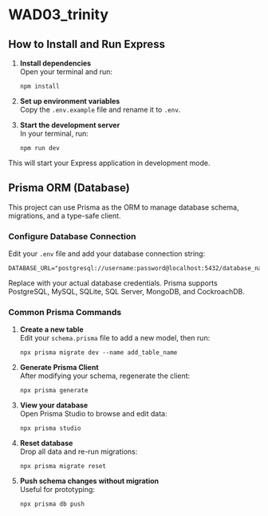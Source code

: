 # WAD03_trinity

## How to Install and Run Express

1. **Install dependencies**  
   Open your terminal and run:

   ```
   npm install
   ```

2. **Set up environment variables**  
   Copy the `.env.example` file and rename it to `.env`.

3. **Start the development server**  
   In your terminal, run:
   ```
   npm run dev
   ```

This will start your Express application in development mode.

## Prisma ORM (Database)

This project can use Prisma as the ORM to manage database schema, migrations, and a type-safe client.

### Configure Database Connection

Edit your `.env` file and add your database connection string:

```
DATABASE_URL="postgresql://username:password@localhost:5432/database_name"
```

Replace with your actual database credentials. Prisma supports PostgreSQL, MySQL, SQLite, SQL Server, MongoDB, and CockroachDB.

### Common Prisma Commands

1. **Create a new table**  
   Edit your `schema.prisma` file to add a new model, then run:

   ```
   npx prisma migrate dev --name add_table_name
   ```

2. **Generate Prisma Client**  
   After modifying your schema, regenerate the client:

   ```
   npx prisma generate
   ```

3. **View your database**  
   Open Prisma Studio to browse and edit data:

   ```
   npx prisma studio
   ```

4. **Reset database**  
   Drop all data and re-run migrations:

   ```
   npx prisma migrate reset
   ```

5. **Push schema changes without migration**  
   Useful for prototyping:
   ```
   npx prisma db push
   ```
